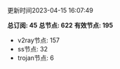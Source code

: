 更新时间2023-04-15 16:07:49

**总订阅: 45**
**总节点: 622**
**有效节点: 195**
- v2ray节点: 157
- ss节点: 32
- trojan节点: 6

